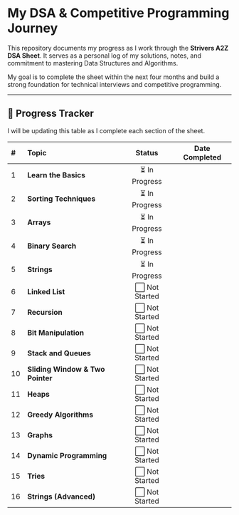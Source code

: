 # My DSA & Competitive Programming Journey

This repository documents my progress as I work through the **Strivers A2Z DSA Sheet**. It serves as a personal log of my solutions, notes, and commitment to mastering Data Structures and Algorithms.

My goal is to complete the sheet within the next four months and build a strong foundation for technical interviews and competitive programming.

---

## 🎯 Progress Tracker

I will be updating this table as I complete each section of the sheet.

| # | Topic | Status | Date Completed |
| :--- | :--- | :---: | :---: |
| 1 | **Learn the Basics** | ⏳ In Progress | |
| 2 | **Sorting Techniques** | ⏳ In Progress | |
| 3 | **Arrays** | ⏳ In Progress | |
| 4 | **Binary Search** | ⏳ In Progress | |
| 5 | **Strings** | ⏳ In Progress | |
| 6 | **Linked List** | ⬜ Not Started | |
| 7 | **Recursion** | ⬜ Not Started | |
| 8 | **Bit Manipulation** | ⬜ Not Started | |
| 9 | **Stack and Queues** | ⬜ Not Started | |
| 10 | **Sliding Window & Two Pointer**| ⬜ Not Started | |
| 11 | **Heaps** | ⬜ Not Started | |
| 12 | **Greedy Algorithms** | ⬜ Not Started | |
| 13 | **Graphs** | ⬜ Not Started | |
| 14 | **Dynamic Programming** | ⬜ Not Started | |
| 15 | **Tries** | ⬜ Not Started | |
| 16 | **Strings (Advanced)** | ⬜ Not Started | |
